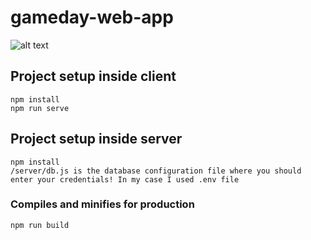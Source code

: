 # gameday-web-app

![alt text](https://imgur.com/a/ApE4kKu)


## Project setup inside client
```
npm install
npm run serve
```


## Project setup inside server
```
npm install
/server/db.js is the database configuration file where you should enter your credentials! In my case I used .env file
```

### Compiles and minifies for production
```
npm run build
```